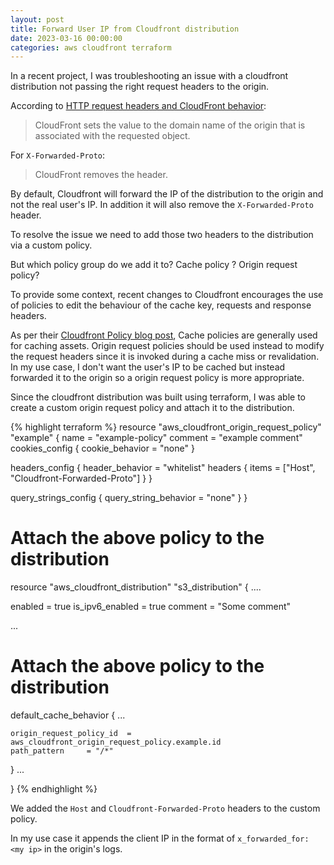 ```yaml
---
layout: post
title: Forward User IP from Cloudfront distribution
date: 2023-03-16 00:00:00
categories: aws cloudfront terraform
---
```


[AWS Cloudfront forward headers]: https://aws.amazon.com/premiumsupport/knowledge-center/configure-cloudfront-to-forward-headers/

[Adding Cloudfront request headers]: https://docs.aws.amazon.com/AmazonCloudFront/latest/DeveloperGuide/adding-cloudfront-headers.html#cloudfront-headers-viewer-location

[Controlling origin requests]: https://docs.aws.amazon.com/AmazonCloudFront/latest/DeveloperGuide/controlling-origin-requests.html#origin-request-create-origin-request-policy

[Add custom headers to origin requests]: https://docs.aws.amazon.com/AmazonCloudFront/latest/DeveloperGuide/add-origin-custom-headers.html

[HTTP request headers and CloudFront behavior]: https://docs.aws.amazon.com/AmazonCloudFront/latest/DeveloperGuide/RequestAndResponseBehaviorCustomOrigin.html#RequestCustomIPAddresses

[Cloudfront Policy blog post]: https://aws.amazon.com/blogs/networking-and-content-delivery/amazon-cloudfront-announces-cache-and-origin-request-policies/


In a recent project, I was troubleshooting an issue with a cloudfront distribution not passing the right request headers to the origin.

According to [HTTP request headers and CloudFront behavior]:

> CloudFront sets the value to the domain name of the origin that is associated with the requested object.
>

For `X-Forwarded-Proto`:
> CloudFront removes the header.
>

By default, Cloudfront will forward the IP of the distribution to the origin and not the real user's IP. In addition it will also remove the `X-Forwarded-Proto` header.

To resolve the issue we need to add those two headers to the distribution via a custom policy. 

But which policy group do we add it to? Cache policy ? Origin request policy?

To provide some context, recent changes to Cloudfront encourages the use of policies to edit the behaviour of the cache key, requests and response headers.

As per their [Cloudfront Policy blog post], Cache policies are generally used for caching assets. Origin request policies should be used instead to modify the request headers since it is invoked during a cache miss or revalidation. In my use case, I don't want the user's IP to be cached but instead forwarded it to the origin so a origin request policy is more appropriate.

Since the cloudfront distribution was built using terraform, I was able to create a custom origin request policy and attach it to the distribution.


{% highlight terraform %}
resource "aws_cloudfront_origin_request_policy" "example" {
  name    = "example-policy"
  comment = "example comment"
  cookies_config {
    cookie_behavior = "none"
  }

  headers_config {
    header_behavior = "whitelist"
    headers {
      items = ["Host", "Cloudfront-Forwarded-Proto"]
    }
  }

  query_strings_config {
    query_string_behavior = "none"
  }
}

# Attach the above policy to the distribution
resource "aws_cloudfront_distribution" "s3_distribution" {
  ....


  enabled             = true
  is_ipv6_enabled     = true
  comment             = "Some comment"

  ...

  # Attach the above policy to the distribution
  default_cache_behavior {
    ...


    origin_request_policy_id  = aws_cloudfront_origin_request_policy.example.id
    path_pattern     = "/*"
  }
  ...

}
{% endhighlight %}

We added the `Host` and `Cloudfront-Forwarded-Proto` headers to the custom policy. 

In my use case it appends the client IP in the format of `x_forwarded_for: <my ip>` in the origin's logs.
